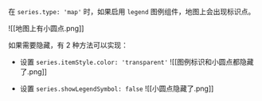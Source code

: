 在 `series.type: 'map'` 时，如果启用 `legend` 图例组件，地图上会出现标识点。

![[地图上有小圆点.png]]


如果需要隐藏，有 2 种方法可以实现：

- 设置 `series.itemStyle.color: 'transparent'`
  ![[图例标识和小圆点都隐藏了.png]]
  
- 设置 `series.showLegendSymbol: false`
  ![[小圆点隐藏了.png]]


